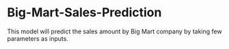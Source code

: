 # Big-Mart-Sales-Prediction
This model will predict the sales amount by Big Mart company by taking few parameters as inputs.
